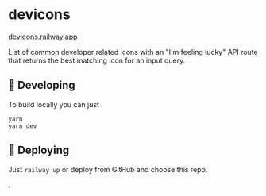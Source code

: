 # devicons

[devicons.railway.app](https://devicons.railway.app)

List of common developer related icons with an "I'm feeling lucky" API route that returns the best matching icon for an input query.

## 🔨 Developing

To build locally you can just

```
yarn
yarn dev
```

## 🚀 Deploying

Just `railway up` or deploy from GitHub and choose this repo.

.
